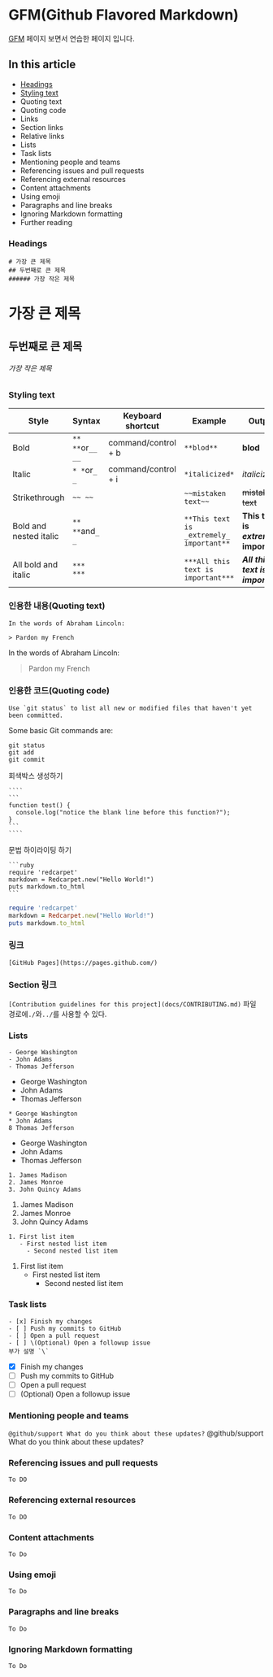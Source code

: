 # GFM(Github Flavored Markdown)

[GFM](https://help.github.com/en/github/writing-on-github/basic-writing-and-formatting-syntax#styling-text) 페이지 보면서 연습한 페이지 입니다.

## In this article
- [Headings](#Headings)
- [Styling text](#Styling)
- Quoting text
- Quoting code
- Links
- Section links
- Relative links
- Lists
- Task lists
- Mentioning people and teams
- Referencing issues and pull requests
- Referencing external resources
- Content attachments
- Using emoji
- Paragraphs and line breaks
- Ignoring Markdown formatting
- Further reading

### Headings
``` 
# 가장 큰 제목
## 두번째로 큰 제목
###### 가장 작은 제목
```
# 가장 큰 제목
## 두번째로 큰 제목
###### 가장 작은 제목

### Styling text

|Style                  |Syntax             |Keyboard shortcut  |Example   |Output  |
| --------------------- | ------------------| ----------------- |----------|--------|
|Bold                   |`** **`or`__ __`   |command/control + b|`**blod**`|**blod**|
|Italic                 |`* *`or`_ _`       |command/control + i|`*italicized*`|*italicized*|
|Strikethrough          |`~~ ~~`            |                   |`~~mistaken text~~`|~~mistaken text~~|
|Bold and nested italic |`** **`and`_ _`    |                   |`**This text is _extremely_ important**`|**This text is _extremely_ important**|
|All bold and italic    |`*** ***`          |                   |`***All this text is important***`|	***All this text is important***|


### 인용한 내용(Quoting text)
```
In the words of Abraham Lincoln:

> Pardon my French
```

In the words of Abraham Lincoln:

> Pardon my French


### 인용한 코드(Quoting code)
```
Use `git status` to list all new or modified files that haven't yet been committed.
```
Some basic Git commands are:
```
git status
git add
git commit
```

회색박스 생성하기
``````
````
```
function test() {
  console.log("notice the blank line before this function?");
}
```
````
``````


문법 하이라이팅 하기
``````
```ruby
require 'redcarpet'
markdown = Redcarpet.new("Hello World!")
puts markdown.to_html
```
``````
```ruby
require 'redcarpet'
markdown = Redcarpet.new("Hello World!")
puts markdown.to_html
```

### 링크
`[GitHub Pages](https://pages.github.com/)`

### Section 링크
`[Contribution guidelines for this project](docs/CONTRIBUTING.md)`
파일 경로에`./`와`../`를 사용할 수 있다.


### Lists
```
- George Washington
- John Adams
- Thomas Jefferson
```
- George Washington
- John Adams
- Thomas Jefferson

```
* George Washington
* John Adams
8 Thomas Jefferson
```
* George Washington
* John Adams
* Thomas Jefferson


```
1. James Madison
2. James Monroe
3. John Quincy Adams
```
1. James Madison
2. James Monroe
3. John Quincy Adams


```
1. First list item
   - First nested list item
     - Second nested list item
```
1. First list item
   - First nested list item
     - Second nested list item

### Task lists
```
- [x] Finish my changes
- [ ] Push my commits to GitHub
- [ ] Open a pull request
- [ ] \(Optional) Open a followup issue
부가 설명 `\`
```
- [x] Finish my changes
- [ ] Push my commits to GitHub
- [ ] Open a pull request
- [ ] \(Optional) Open a followup issue

### Mentioning people and teams
`@github/support What do you think about these updates?`
@github/support What do you think about these updates?

### Referencing issues and pull requests
`To DO`
### Referencing external resources
`To DO`
### Content attachments
`To Do`
### Using emoji
`To Do`
### Paragraphs and line breaks
`To Do`
### Ignoring Markdown formatting
`To Do`





